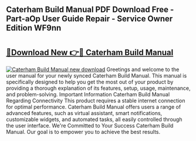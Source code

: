 ## Caterham Build Manual PDF Download Free - Part-aOp User Guide Repair - Service Owner Edition WF9nn

# <h2><a href="http://cf18167.oget.top/?id=Caterham+Build+Manual">🔗Download New 👉🔴 Caterham Build Manual</a></h2>

[![Caterham Build Manual new download](https://i.imgur.com/5g1atiW.png)](http://cf18167.oget.top/?id=Caterham+Build+Manual)
Greetings and welcome to the user manual for your newly synced Caterham Build Manual. This manual is specifically designed to help you get the most out of your product by providing a thorough explanation of its features, setup, usage, maintenance, and problem-solving. Important Information Caterham Build Manual Regarding Connectivity This product requires a stable internet connection for optimal performance. Caterham Build Manual offers users a range of advanced features, such as virtual assistant, smart notifications, customizable widgets, and automated tasks, all easily controlled through the user interface. We're Committed to Your Success Caterham Build Manual. Our goal is to empower you to achieve the best results.
